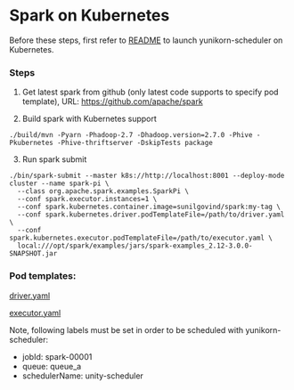 # Spark on Kubernetes

Before these steps, first refer to [README](../README.md) to launch yunikorn-scheduler on Kubernetes.

### Steps

1. Get latest spark from github (only latest code supports to specify pod template), URL: https://github.com/apache/spark

2. Build spark with Kubernetes support

```
./build/mvn -Pyarn -Phadoop-2.7 -Dhadoop.version=2.7.0 -Phive -Pkubernetes -Phive-thriftserver -DskipTests package
```

3. Run spark submit
```
./bin/spark-submit --master k8s://http://localhost:8001 --deploy-mode cluster --name spark-pi \
  --class org.apache.spark.examples.SparkPi \
  --conf spark.executor.instances=1 \
  --conf spark.kubernetes.container.image=sunilgovind/spark:my-tag \
  --conf spark.kubernetes.driver.podTemplateFile=/path/to/driver.yaml \
  --conf spark.kubernetes.executor.podTemplateFile=/path/to/executor.yaml \
  local:///opt/spark/examples/jars/spark-examples_2.12-3.0.0-SNAPSHOT.jar
```

### Pod templates:

[driver.yaml](../deployments/spark/driver.yaml)

[executor.yaml](../deployments/spark/exectuor.yaml)

Note, following labels must be set in order to be scheduled with yunikorn-scheduler:

* jobId: spark-00001
* queue: queue_a
* schedulerName: unity-scheduler
